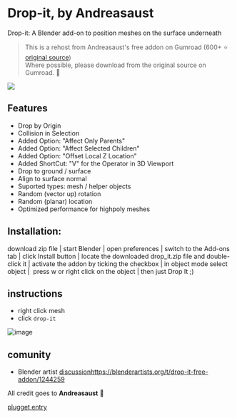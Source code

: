# Drop-it, by Andreasaust

Drop-it: A Blender add-on to position meshes on the surface underneath  

> This is a rehost from Andreasaust's free addon on Gumroad (600+ ⭐ [original source](https://andreasaust.gumroad.com/l/drop_it))  
> Where possible, please download from the original source on Gumroad. 🙏

![](https://public-files.gumroad.com/oj7dropm5r4ts2pvi6f4u3156wtl)

## Features
- Drop by Origin
- Collision in Selection
- Added Option: "Affect Only Parents"
- Added Option: "Affect Selected Children"
- Added Option: "Offset Local Z Location"
- Added ShortCut: "V" for the Operator in 3D Viewport
- Drop to ground / surface
- Align to surface normal
- Suported types: mesh / helper objects
- Random (vector up) rotation
- Random (planar) location
- Optimized performance for highpoly meshes

## Installation:

download zip file | start Blender | open preferences | switch to the Add-ons tab | click Install button | locate the downloaded drop_it.zip file and double-click it | activate the addon by ticking the checkbox | in object mode select object |  press w or right click on the object | then just Drop It ;)

## instructions
- right click mesh
- click `drop-it`

![image](https://github.com/hannesdelbeke/drop-it-blender-addon/assets/3758308/19f2f4ab-520d-48fd-b823-6cabf1cad643)

## comunity
- Blender artist [discussion](https://blenderartists.org/t/drop-it-free-addon/1244259)https://blenderartists.org/t/drop-it-free-addon/1244259

All credit goes to **Andreasaust** 🙏

[plugget entry](https://github.com/plugget/plugget-pkgs/tree/main/blender/drop-it-addon)
